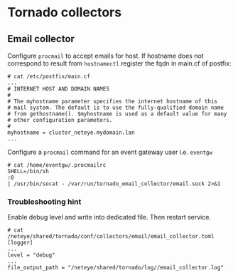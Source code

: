 # Tornado collectors

## Email collector

Configure `procmail` to accept emails for host. If hostname does not correspond to result from `hostnamectl` register the fqdn in main.cf of postfix:
```
# cat /etc/postfix/main.cf
...
# INTERNET HOST AND DOMAIN NAMES
#
# The myhostname parameter specifies the internet hostname of this
# mail system. The default is to use the fully-qualified domain name
# from gethostname(). $myhostname is used as a default value for many
# other configuration parameters.
#
myhostname = cluster_neteye.mydomain.lan
...
```

Configure a `procmail` command for an event gateway user i.e. `eventgw`
```
# cat /home/eventgw/.procmailrc
SHELL=/bin/sh
:0
| /usr/bin/socat - /var/run/tornado_email_collector/email.sock 2>&1

```

### Troubleshooting hint

Enable debug level and write into dedicated file. 
Then restart service.
```
# cat /neteye/shared/tornado/conf/collectors/email/email_collector.toml
[logger]
...
level = "debug"
...
file_output_path = "/neteye/shared/tornado/log//email_collector.log"

```
